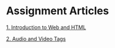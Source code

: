 # Assignment Articles

[1. Introduction to Web and HTML](./Assignment%20Articles/Article%201-%20Introduction%20to%20Web%20and%20HTML/https://ayashadevikar.hashnode.dev/introduction-to-web-and-html)

[2. Audio and Video Tags](https://ayashadevikar.hashnode.dev/audio-and-video-tag)

